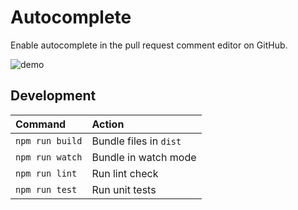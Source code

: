 # Autocomplete

Enable autocomplete in the pull request comment editor on GitHub.

![demo](https://user-images.githubusercontent.com/17039389/89125265-38f91200-d518-11ea-972b-5fccc9943c69.gif)

## Development

| Command         | Action                 |
| :-------------- | :--------------------- |
| `npm run build` | Bundle files in `dist` |
| `npm run watch` | Bundle in watch mode   |
| `npm run lint`  | Run lint check         |
| `npm run test`  | Run unit tests         |
